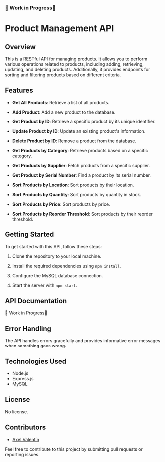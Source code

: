 ### 🚧 Work in Progress🚧

# Product Management API

## Overview

This is a RESTful API for managing products. It allows you to perform various operations related to products, including adding, retrieving, updating, and deleting products. Additionally, it provides endpoints for sorting and filtering products based on different criteria.

## Features

- **Get All Products**: Retrieve a list of all products.

- **Add Product**: Add a new product to the database.

- **Get Product by ID**: Retrieve a specific product by its unique identifier.

- **Update Product by ID**: Update an existing product's information.

- **Delete Product by ID**: Remove a product from the database.

- **Get Products by Category**: Retrieve products based on a specific category.

- **Get Products by Supplier**: Fetch products from a specific supplier.

- **Get Product by Serial Number**: Find a product by its serial number.

- **Sort Products by Location**: Sort products by their location.

- **Sort Products by Quantity**: Sort products by quantity in stock.

- **Sort Products by Price**: Sort products by price.

- **Sort Products by Reorder Threshold**: Sort products by their reorder threshold.

## Getting Started

To get started with this API, follow these steps:

1. Clone the repository to your local machine.

2. Install the required dependencies using `npm install`.

3. Configure the MySQL database connection.

4. Start the server with `npm start`.

## API Documentation

🚧 Work in Progress🚧

## Error Handling

The API handles errors gracefully and provides informative error messages when something goes wrong.

## Technologies Used

- Node.js
- Express.js
- MySQL

## License

No license.

## Contributors

- [Axel Valentín](github.com/Pixeloceax)

Feel free to contribute to this project by submitting pull requests or reporting issues.
